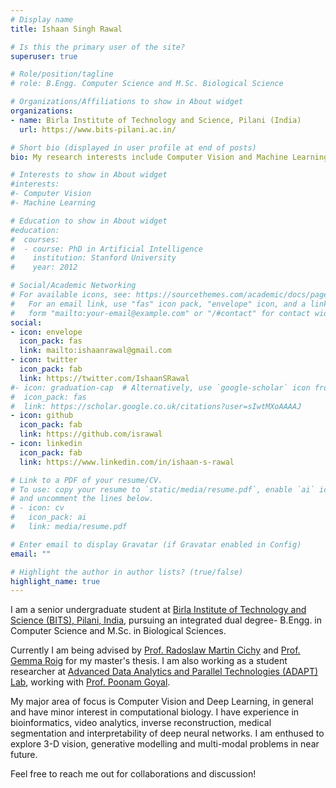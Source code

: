 ```yaml
---
# Display name
title: Ishaan Singh Rawal

# Is this the primary user of the site?
superuser: true

# Role/position/tagline
# role: B.Engg. Computer Science and M.Sc. Biological Science

# Organizations/Affiliations to show in About widget
organizations:
- name: Birla Institute of Technology and Science, Pilani (India)
  url: https://www.bits-pilani.ac.in/

# Short bio (displayed in user profile at end of posts)
bio: My research interests include Computer Vision and Machine Learning

# Interests to show in About widget
#interests:
#- Computer Vision
#- Machine Learning

# Education to show in About widget
#education:
#  courses:
#  - course: PhD in Artificial Intelligence
#    institution: Stanford University
#    year: 2012

# Social/Academic Networking
# For available icons, see: https://sourcethemes.com/academic/docs/page-builder/#icons
#   For an email link, use "fas" icon pack, "envelope" icon, and a link in the
#   form "mailto:your-email@example.com" or "/#contact" for contact widget.
social:
- icon: envelope
  icon_pack: fas
  link: mailto:ishaanrawal@gmail.com
- icon: twitter
  icon_pack: fab
  link: https://twitter.com/IshaanSRawal
#- icon: graduation-cap  # Alternatively, use `google-scholar` icon from `ai` icon pack
#  icon_pack: fas
#  link: https://scholar.google.co.uk/citations?user=sIwtMXoAAAAJ
- icon: github
  icon_pack: fab
  link: https://github.com/israwal
- icon: linkedin
  icon_pack: fab
  link: https://www.linkedin.com/in/ishaan-s-rawal

# Link to a PDF of your resume/CV.
# To use: copy your resume to `static/media/resume.pdf`, enable `ai` icons in `params.toml`, 
# and uncomment the lines below.
# - icon: cv
#   icon_pack: ai
#   link: media/resume.pdf

# Enter email to display Gravatar (if Gravatar enabled in Config)
email: ""

# Highlight the author in author lists? (true/false)
highlight_name: true
---
```

<!-- <DIV align="justify"> -->
  <p>
  I am a senior undergraduate student at <a href="https://www.bits-pilani.ac.in/">Birla Institute of Technology and Science (BITS), Pilani, India</a>, pursuing an integrated dual degree- B.Engg. in Computer Science and M.Sc. in Biological Sciences.
  </p>
  <p>
    Currently I am being advised by <a href="http://userpage.fu-berlin.de/rmcichy/">Prof. Radoslaw Martin Cichy</a> and <a href="http://www.cvai.cs.uni-frankfurt.de/">Prof. Gemma Roig</a> for my master's thesis. I am also working as a student researcher at <a href="https://www.bits-pilani.ac.in/pilani/computerscience/AdvancedDataAnalyticsParallelTechnologiesLaboratory">Advanced Data Analytics and Parallel Technologies (ADAPT) Lab</a>, working with <a href="https://universe.bits-pilani.ac.in/pilani/poonam/profile">Prof. Poonam Goyal</a>.
  </p>
  <p>
    My major area of focus is Computer Vision and Deep Learning, in general and have minor interest in computational biology. I have experience in bioinformatics, video analytics, inverse reconstruction, medical segmentation and interpretability of deep neural networks. I am enthused to explore 3-D vision, generative modelling and multi-modal problems in near future.
  </p>
  <p>
    Feel free to reach me out for collaborations and discussion!
  </p>
<!-- </DIV> -->


